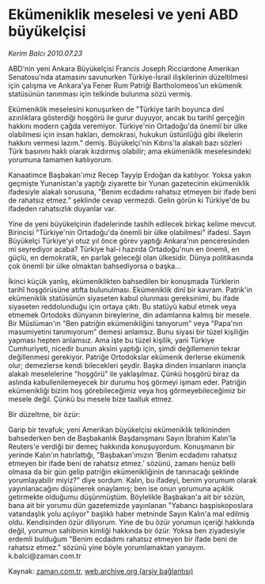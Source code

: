 # Ekümeniklik meselesi ve yeni ABD büyükelçisi

*Kerim Balcı 2010.07.23*

<td class="columnist-detail">
<p>ABD'nin yeni Ankara Büyükelçisi Francis Joseph Ricciardone Amerikan Senatosu'nda atamasını savunurken Türkiye-İsrail ilişkilerinin düzeltilmesi için çalışma ve Ankara'ya Fener Rum Patriği Bartholomeos'un ekümenik statüsünün tanınması için telkinde bulunma sözü vermiş.</p>
<p>
<div id="haberMetinDiv">
<p>Ekümeniklik meselesini konuşurken de "Türkiye tarih boyunca dinî azınlıklara gösterdiği hoşgörü ile gurur duyuyor, ancak bu tarihî gerçeğin hakkını modern çağda veremiyor. Türkiye'nin Ortadoğu'da önemli bir ülke olabilmesi için insan hakları, demokrasi, hukukun üstünlüğü gibi ilkelerin hakkını vermesi lazım." demiş. Büyükelçi'nin Kıbrıs'la alakalı bazı sözleri Türk basınını haklı olarak kızdırmış olabilir; ama ekümeniklik meselesindeki yorumuna tamamen katılıyorum.
<p> Kanaatimce Başbakan'ımız Recep Tayyip Erdoğan da katılıyor. Yoksa yakın geçmişte Yunanistan'a yaptığı ziyarette bir Yunan gazetecinin ekümeniklik ifadesiyle alakalı sorusuna, "Benim ecdadımı rahatsız etmeyen bir ifade beni de rahatsız etmez." şeklinde cevap vermezdi. Gelin görün ki Türkiye'de bu ifadeden rahatsızlık duyanlar var. 
<p> Yine de yeni büyükelçinin ifadelerinde tashih edilecek birkaç kelime mevcut. Birincisi "Türkiye'nin Ortadoğu'da önemli bir ülke olabilmesi" ifadesi. Sayın Büyükelçi Türkiye'yi otuz yıl önce görev yaptığı Ankara'nın penceresinden mi seyrediyor acaba? Türkiye hal-i hazırda Ortadoğu'nun en önemli, en güçlü, en demokratik, en parlak geleceği olan ülkesidir. Dünya politikasında çok önemli bir ülke olmaktan bahsediyorsa o başka...
<p> İkinci küçük yanlış, ekümeniklikten bahsedilen bir konuşmada Türklerin tarihî hoşgörüsüne atıfta bulunulması. Ekümeniklik dinî bir kavram. Patrik'in ekümeniklik statüsünün siyaseten kabul olunması gereksinimi, bu ifade siyaseten reddolunduğu için ortaya çıktı. Bu statüyü kabul etmek veya etmemek Ortodoks dünyanın bireylerine, din adamlarına kalmış bir mesele. Bir Müslüman'ın "Ben patriğin ekümenikliğini tanıyorum" veya "Papa'nın masumiyetini tanımıyorum" demesi anlamsız. Bunu siyasi bir tüzel kişiliğin yapması hepten anlamsız. Ama işte bu tüzel kişilik, yani Türkiye Cumhuriyeti, nicedir bunun aksini yaptığı için, şimdi değillemenin tekrar değillenmesi gerekiyor. Patriğe Ortodokslar ekümenik derlerse ekümenik olur; demezlerse kendi bilecekleri şeydir. Başka dinden insanların inançla alakalı meselelerine "hoşgörü" ile yaklaşılmaz. Çünkü hoşgörü biraz da aslında kabullenilemeyecek bir durumu hoş görmeyi işmam eder. Patriğin ekümenikliği bizim hoş görebileceğimiz veya hoş görmeyebileceğimiz bir mesele değil. Çünkü bu mesele bize taalluk etmez.
<p>Bir düzeltme, bir özür:
<p>Garip bir tevafuk; yeni Amerikan büyükelçisi ekümeniklik telkininden bahsederken ben de Başbakanlık Başdanışmanı Sayın İbrahim Kalın'la Reuters'e verdiği bir demeç hakkında konuşuyordum. Konuşmanın bir yerinde Kalın'ın hatırlattığı, "Başbakan'ımızın 'Benim ecdadımı rahatsız etmeyen bir ifade beni de rahatsız etmez.' sözünü, zamanı henüz belli olmasa da bir gün gelip patriğin ekümenikliğinin de tanınacağı şeklinde yorumlayabilir miyiz?" diye sordum. Kalın, bu ifadeyi, benim yorumum olarak yayınlanacağını düşünerek onaylamış; ben ise onun yorumuna açıklık getirmekte olduğumu düşünmüştüm. Böylelikle Başbakan'a ait bir sözün, bana ait bir yorumu dün gazetemizde yayınlanan "Yabancı başpiskoposlara vatandaşlık yolu açılıyor" başlıklı haber metninde Sayın Kalın'a mal edilmiş oldu. Kendisinden özür diliyorum. Yine de bu özür yorumun içeriği hakkında değil, yorumun sahibinin kimliği hakkında bir özür. Yoksa ben ziyadesiyle erdemli bulduğum "Benim ecdadımı rahatsız etmeyen bir ifade beni de rahatsız etmez." sözünü yine böyle yorumlamaktan yanayım. k.balci@zaman.com.tr</p></p></p></p></p></p></div>
</p>
<a href="http://web.archive.org/web/20110105202316/mailto:k.balci@zaman.com.tr">
</a></td>

Kaynak: [zaman.com.tr](http://zaman.com.tr/yazar.do?yazino=1007970), [web.archive.org (arşiv bağlantısı)](http://web.archive.org/web/20110105202316/http://www.zaman.com.tr/yazar.do?yazino=1007970)
